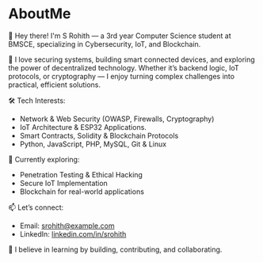 # AboutMe
👋 Hey there! I'm S Rohith — a 3rd year Computer Science student at BMSCE, specializing in Cybersecurity, IoT, and Blockchain.

🔐 I love securing systems, building smart connected devices, and exploring the power of decentralized technology. Whether it’s backend logic, IoT protocols, or cryptography — I enjoy turning complex challenges into practical, efficient solutions.

🛠️ Tech Interests:
- Network & Web Security (OWASP, Firewalls, Cryptography)
- IoT Architecture & ESP32 Applications.
- Smart Contracts, Solidity & Blockchain Protocols
- Python, JavaScript, PHP, MySQL, Git & Linux

🌱 Currently exploring:
- Penetration Testing & Ethical Hacking
- Secure IoT Implementation
- Blockchain for real-world applications

📫 Let’s connect:
- Email: srohith@example.com
- LinkedIn: [linkedin.com/in/srohith](https://www.linkedin.com/in/rohith-s-0b845a313?utm_source=share&utm_campaign=share_via&utm_content=profile&utm_medium=android_app)

🚀 I believe in learning by building, contributing, and collaborating.
